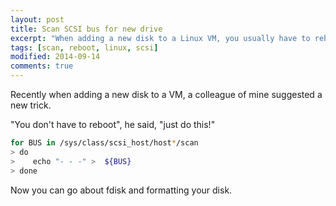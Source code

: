 ```yaml
---
layout: post
title: Scan SCSI bus for new drive
excerpt: "When adding a new disk to a Linux VM, you usually have to reboot for the system to recognize the disk. Now you don't have to."
tags: [scan, reboot, linux, scsi]
modified: 2014-09-14
comments: true
---
```


Recently when adding a new disk to a VM, a colleague of mine suggested a new trick.

"You don't have to reboot", he said, "just do this!"

~~~bash
for BUS in /sys/class/scsi_host/host*/scan
> do
>    echo "- - -" >  ${BUS}
> done
~~~


Now you can go about fdisk and formatting your disk.

